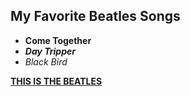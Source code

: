 My Favorite Beatles Songs
-
- **Come Together**
- _**Day Tripper**_
- _Black Bird_

[**THIS IS THE BEATLES**](https://www.amoyshare.com/free-mp3-finder/beatles-songs.html)

